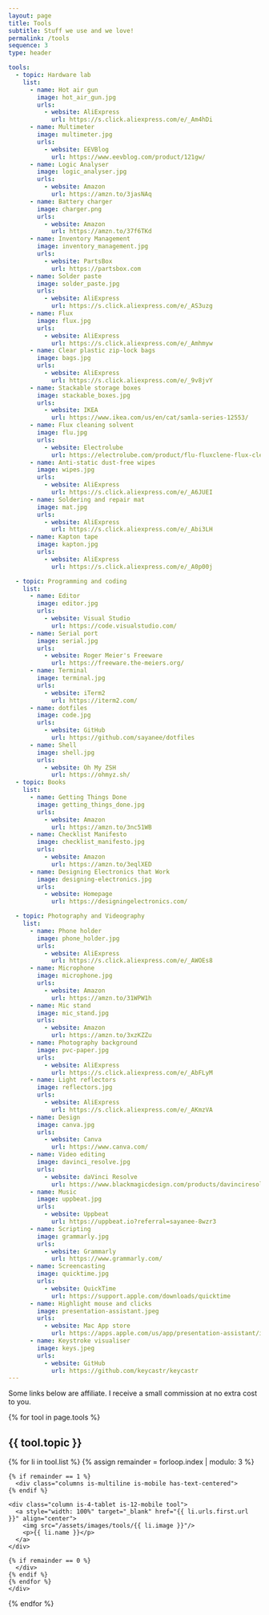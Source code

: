 ```yaml
---
layout: page
title: Tools
subtitle: Stuff we use and we love!
permalink: /tools
sequence: 3
type: header

tools:
  - topic: Hardware lab
    list:
      - name: Hot air gun
        image: hot_air_gun.jpg
        urls:
          - website: AliExpress
            url: https://s.click.aliexpress.com/e/_Am4hDi
      - name: Multimeter
        image: multimeter.jpg
        urls:
          - website: EEVBlog
            url: https://www.eevblog.com/product/121gw/
      - name: Logic Analyser
        image: logic_analyser.jpg
        urls:
          - website: Amazon
            url: https://amzn.to/3jasNAq
      - name: Battery charger
        image: charger.png
        urls:
          - website: Amazon
            url: https://amzn.to/37f6TKd
      - name: Inventory Management
        image: inventory_management.jpg
        urls:
          - website: PartsBox
            url: https://partsbox.com
      - name: Solder paste
        image: solder_paste.jpg
        urls:
          - website: AliExpress
            url: https://s.click.aliexpress.com/e/_AS3uzg
      - name: Flux
        image: flux.jpg
        urls:
          - website: AliExpress
            url: https://s.click.aliexpress.com/e/_Amhmyw
      - name: Clear plastic zip-lock bags
        image: bags.jpg
        urls:
          - website: AliExpress
            url: https://s.click.aliexpress.com/e/_9v8jvY
      - name: Stackable storage boxes
        image: stackable_boxes.jpg
        urls:
          - website: IKEA
            url: https://www.ikea.com/us/en/cat/samla-series-12553/
      - name: Flux cleaning solvent
        image: flu.jpg
        urls:
          - website: Electrolube
            url: https://electrolube.com/product/flu-fluxclene-flux-cleaning-solvent/
      - name: Anti-static dust-free wipes
        image: wipes.jpg
        urls:
          - website: AliExpress
            url: https://s.click.aliexpress.com/e/_A6JUEI
      - name: Soldering and repair mat
        image: mat.jpg
        urls:
          - website: AliExpress
            url: https://s.click.aliexpress.com/e/_Abi3LH
      - name: Kapton tape
        image: kapton.jpg
        urls:
          - website: AliExpress
            url: https://s.click.aliexpress.com/e/_A0p00j

  - topic: Programming and coding
    list:
      - name: Editor
        image: editor.jpg
        urls:
          - website: Visual Studio
            url: https://code.visualstudio.com/
      - name: Serial port
        image: serial.jpg
        urls:
          - website: Roger Meier's Freeware
            url: https://freeware.the-meiers.org/
      - name: Terminal
        image: terminal.jpg
        urls:
          - website: iTerm2
            url: https://iterm2.com/
      - name: dotfiles
        image: code.jpg
        urls:
          - website: GitHub
            url: https://github.com/sayanee/dotfiles
      - name: Shell
        image: shell.jpg
        urls:
          - website: Oh My ZSH
            url: https://ohmyz.sh/
  - topic: Books
    list:
      - name: Getting Things Done
        image: getting_things_done.jpg
        urls:
          - website: Amazon
            url: https://amzn.to/3nc51WB
      - name: Checklist Manifesto
        image: checklist_manifesto.jpg
        urls:
          - website: Amazon
            url: https://amzn.to/3eqlXED
      - name: Designing Electronics that Work
        image: designing-electronics.jpg
        urls:
          - website: Homepage
            url: https://designingelectronics.com/

  - topic: Photography and Videography
    list:
      - name: Phone holder
        image: phone_holder.jpg
        urls:
          - website: AliExpress
            url: https://s.click.aliexpress.com/e/_AWOEs8
      - name: Microphone
        image: microphone.jpg
        urls:
          - website: Amazon
            url: https://amzn.to/31WPW1h
      - name: Mic stand
        image: mic_stand.jpg
        urls:
          - website: Amazon
            url: https://amzn.to/3xzKZZu
      - name: Photography background
        image: pvc-paper.jpg
        urls:
          - website: AliExpress
            url: https://s.click.aliexpress.com/e/_AbFLyM
      - name: Light reflectors
        image: reflectors.jpg
        urls:
          - website: AliExpress
            url: https://s.click.aliexpress.com/e/_AKmzVA
      - name: Design
        image: canva.jpg
        urls:
          - website: Canva
            url: https://www.canva.com/
      - name: Video editing
        image: davinci_resolve.jpg
        urls:
          - website: daVinci Resolve
            url: https://www.blackmagicdesign.com/products/davinciresolve/
      - name: Music
        image: uppbeat.jpg
        urls:
          - website: Uppbeat
            url: https://uppbeat.io?referral=sayanee-8wzr3
      - name: Scripting
        image: grammarly.jpg
        urls:
          - website: Grammarly
            url: https://www.grammarly.com/
      - name: Screencasting
        image: quicktime.jpg
        urls:
          - website: QuickTime
            url: https://support.apple.com/downloads/quicktime
      - name: Highlight mouse and clicks
        image: presentation-assistant.jpeg
        urls:
          - website: Mac App store
            url: https://apps.apple.com/us/app/presentation-assistant/id1324964512?mt=12
      - name: Keystroke visualiser
        image: keys.jpeg
        urls:
          - website: GitHub
            url: https://github.com/keycastr/keycastr
---
```


<div class="block">
  <div class="content is-medium">
    <p>Some links below are affiliate. I receive a small commission at no extra cost to you.</p>
  </div>
</div>

{% for tool in page.tools %}
<div class="block">
  <div class="container">
    <h2 class="title is-2">{{ tool.topic }}</h2>
    <div class="content is-medium">
    {% for li in tool.list %}
    {% assign remainder = forloop.index | modulo: 3 %}

    {% if remainder == 1 %}
      <div class="columns is-multiline is-mobile has-text-centered">
    {% endif %}

    <div class="column is-4-tablet is-12-mobile tool">
      <a style="width: 100%" target="_blank" href="{{ li.urls.first.url }}" align="center">
        <img src="/assets/images/tools/{{ li.image }}"/>
        <p>{{ li.name }}</p>
      </a>
    </div>

    {% if remainder == 0 %}
      </div>
    {% endif %}
    {% endfor %}
    </div>
  </div>
</div>
{% endfor %}
